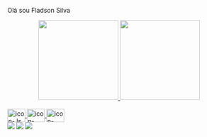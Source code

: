 Olá sou Fladson Silva
<div align="center">
  <a href="https://github.com/JFladsonSilva">
  <img height="180em" src="https://github-readme-stats.vercel.app/api?username=JFladsonSilva&show_icons=true&theme=modernist&include_all_commits=true&count_private=true"/>
  <img height="180em" src="https://github-readme-stats.vercel.app/api/top-langs/?username=JFladsonSilva&layout=compact&langs_count=7&theme=modernist"/>
</div>

<div style="display: inline_block"><br>
  <img align="center" alt="icon-Js" height="30" width="40" src="https://cdn.jsdelivr.net/gh/devicons/devicon/icons/javascript/javascript-plain.svg">
  <img align="center" alt="icon-HTML" height="30" width="40" src="https://cdn.jsdelivr.net/gh/devicons/devicon/icons/html5/html5-plain-wordmark.svg">
  <img align="center" alt="icon-CSS" height="30" width="40" src="https://cdn.jsdelivr.net/gh/devicons/devicon/icons/css3/css3-plain-wordmark.svg">
</div>

<div> 
 <a href="https://discord.gg/YuaSbAn9" target="_blank"><img src="https://img.shields.io/badge/Discord-7289DA?style=for-the-badge&logo=discord&logoColor=white" target="_blank"></a> 
  <a href = "mailto:fladsonsilva1@gmail.com" target="_blank"><img src="https://img.shields.io/badge/-Gmail-%23333?style=for-the-badge&logo=gmail&logoColor=white" target="_blank"></a>
  <a href="https://www.linkedin.com/in/jfladsonsilva/" target="_blank"><img src="https://img.shields.io/badge/-LinkedIn-%230077B5?style=for-the-badge&logo=linkedin&logoColor=white" target="_blank"></a>  
</div>
